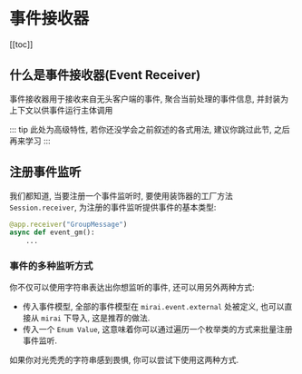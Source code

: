 # 事件接收器

[[toc]]

## 什么是事件接收器(Event Receiver)
事件接收器用于接收来自无头客户端的事件, 聚合当前处理的事件信息, 并封装为上下文以供事件运行主体调用

::: tip
此处为高级特性, 若你还没学会之前叙述的各式用法,
建议你跳过此节, 之后再来学习
:::

## 注册事件监听
我们都知道, 当要注册一个事件监听时, 要使用装饰器的工厂方法 `Session.receiver`,
为注册的事件监听提供事件的基本类型:

``` python
@app.receiver("GroupMessage")
async def event_gm():
    ...
```

### 事件的多种监听方式
你不仅可以使用字符串表达出你想监听的事件, 还可以用另外两种方式:
 - 传入事件模型, 全部的事件模型在 `mirai.event.external` 处被定义, 也可以直接从 `mirai` 下导入, 这是推荐的做法.
 - 传入一个 `Enum Value`, 这意味着你可以通过遍历一个枚举类的方式来批量注册事件监听.

如果你对光秃秃的字符串感到畏惧, 你可以尝试下使用这两种方式.